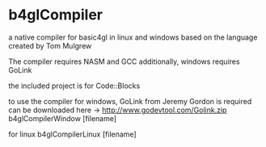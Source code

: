 # b4glCompiler
a native compiler for basic4gl in linux and windows based on the language created by Tom Mulgrew

The compiler requires NASM and GCC additionally, windows requires GoLink

the included project is for Code::Blocks

to use the compiler 
for windows, 
GoLink from Jeremy Gordon is required can be downloaded here -> http://www.godevtool.com/Golink.zip
b4glCompilerWindow [filename]

for linux
b4glCompilerLinux [filename]
